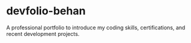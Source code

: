 # devfolio-behan
A professional portfolio to introduce my coding skills, certifications, and recent development projects.
